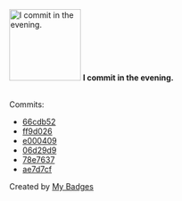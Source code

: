 <img src="https://my-badges.github.io/my-badges/evening-commits.png" alt="I commit in the evening." title="I commit in the evening." width="128">
<strong>I commit in the evening.</strong>
<br><br>

Commits:

- <a href="https://github.com/ksysoev/gotext-translator/commit/66cdb528c24663554fece26c8050077c214ff36a">66cdb52</a>
- <a href="https://github.com/ksysoev/gotext-translator/commit/ff9d026635717636ba96528cc1940b76d54877ce">ff9d026</a>
- <a href="https://github.com/ksysoev/gotext-translator/commit/e0004092653c2b2abef6c4b3c687e0372cb4ab47">e000409</a>
- <a href="https://github.com/ksysoev/deriv-api-bff/commit/06d29d98cfb80224e22f9ed97447cb267f2cf061">06d29d9</a>
- <a href="https://github.com/ksysoev/help-my-pet/commit/78e7637f12bfd5c16ceff3e1f97ffd4d022fea88">78e7637</a>
- <a href="https://github.com/ksysoev/help-my-pet/commit/ae7d7cf315418bd30a0f2f437e61de2fb8583f98">ae7d7cf</a>


Created by <a href="https://github.com/my-badges/my-badges">My Badges</a>